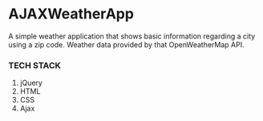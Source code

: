 # AJAXWeatherApp

A simple weather application that shows basic information regarding a city using a zip code. Weather data provided by that OpenWeatherMap API.

### TECH STACK
1. jQuery
2. HTML
3. CSS
4. Ajax
